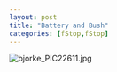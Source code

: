 ```yaml
---
layout: post
title: "Battery and Bush"
categories: [fStop,fStop]
---
```

<img alt="bjorke_PIC22611.jpg" src="http://www.botzilla.com/blog/archives/pix2014/bjorke_PIC22611.jpg" class="img-responsive" border="0" />


<!--more-->

